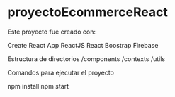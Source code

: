 # proyectoEcommerceReact

Este proyecto fue creado con:

Create React App
ReactJS
React Boostrap
Firebase

Estructura de directorios
/components
/contexts
/utils


Comandos para ejecutar el proyecto

npm install
npm start
